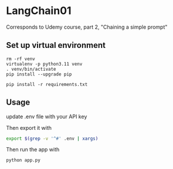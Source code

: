 # LangChain01

Corresponds to Udemy course, part 2, "Chaining a simple prompt"

## Set up virtual environment
```
rm -rf venv
virtualenv -p python3.11 venv
. venv/bin/activate
pip install --upgrade pip

pip install -r requirements.txt
```

## Usage

update .env file with your API key

Then export it with

```bash
export $(grep -v '^#' .env | xargs)
```

Then run the app with

```bash
python app.py
```


